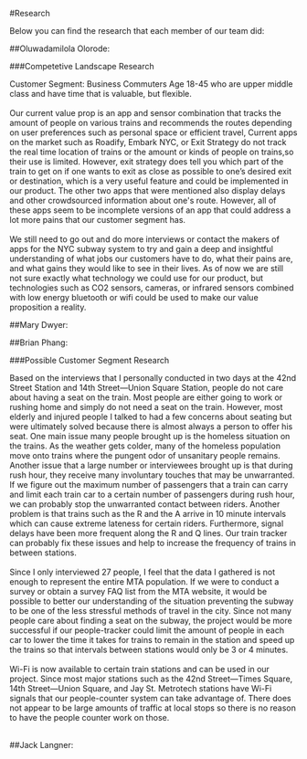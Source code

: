 #Research

<html>
<body>
<p>Below you can find the research that each member of our team did:</p>
</body>
</html>

##Oluwadamilola Olorode:

###Competetive Landscape Research

<html>
<body>
<p>Customer Segment: Business Commuters Age 18-45 who are upper middle class and have time that is valuable, but flexible.<br><br>
Our current value prop is an app and sensor combination that tracks the amount of people on various trains and recommends the routes depending on user preferences such as personal space or efficient travel, Current apps on the market such as Roadify, Embark NYC, or Exit Strategy do not track the real time location of  trains or the amount or kinds of people on trains,so their use  is limited. However, exit strategy does tell you which part of the train to get on if one wants to exit as close as possible to one’s desired exit or destination,  which is a very useful feature and could be implemented in our product. The other two apps that were mentioned also display delays and other crowdsourced information about one's route. However, all of these apps  seem to be incomplete versions of an app that could address a lot more pains that our customer segment has.<br><br>
We still need to go out and do more interviews or contact the makers of apps for the NYC subway system to try and gain a deep and insightful understanding of what jobs our customers have to do, what their pains are, and what gains they would like to see in their lives. As of now we are still not sure exactly what technology we could use for our product, but technologies such as CO2  sensors, cameras, or infrared sensors combined with low energy bluetooth or wifi could be used to make our value proposition a  reality.
</p>
</body>
</html>

##Mary Dwyer:



##Brian Phang:

###Possible Customer Segment Research
<html>
<body><p>
Based on the interviews that I personally conducted in two days at the 42nd Street Station and 14th Street—Union Square Station, people do not care about having a seat on the train. Most people are either going to work or rushing home and simply do not need a seat on the train. However, most elderly and injured people I talked to had a few concerns about seating but were ultimately solved because there is almost always a person to offer his seat. One main issue many people brought up is the homeless situation on the trains. As the weather gets colder, many of the homeless population move onto trains where the pungent odor of unsanitary people remains. Another issue that a large number or interviewees brought up is that during rush hour, they receive many involuntary touches that may be unwarranted. If we figure out the maximum number of passengers that a train can carry and limit each train car to a certain number of passengers during rush hour, we can probably stop the unwarranted contact between riders. Another problem is that trains such as the R and the A arrive in 10 minute intervals which can cause extreme lateness for certain riders. Furthermore, signal delays have been more frequent along the R and Q lines. Our train tracker can probably fix these issues and help to increase the frequency of trains in between stations. <br><br>
Since I only interviewed 27 people, I feel that the data I gathered is not enough to represent the entire MTA population. If we were to conduct a survey or obtain a survey FAQ list from the MTA website, it would be possible to better our understanding of the situation preventing the subway to be one of the less stressful methods of travel in the city. Since not many people care about finding a seat on the subway, the project would be more successful if our people-tracker could limit the amount of people in each car to lower the time it takes for trains to remain in the station and speed up the trains so that intervals between stations would only be 3 or 4 minutes. <br><br>
Wi-Fi is now available to certain train stations and can be used in our project. Since most major stations such as the 42nd Street—Times Square, 14th Street—Union Square, and Jay St. Metrotech stations have Wi-Fi signals that our people-counter system can take advantage of. There does not appear to be large amounts of traffic at local stops so there is no reason to have the people counter work on those.<br><br>
</p></body></html>


##Jack Langner:
